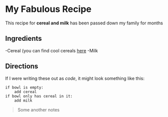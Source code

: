 # My Fabulous Recipe
This recipe for **cereal and milk** has been  passed down my family for months

## Ingredients

-Cereal (you can find cool cereals [here](www.example.com/coolcereals)
-Milk

## Directions

If I were writing these out as *code*, it might look something like this:

```
if bowl is empty:
    add cereal
if bowl only has cereal in it:
    add milk
```

> Some another notes
